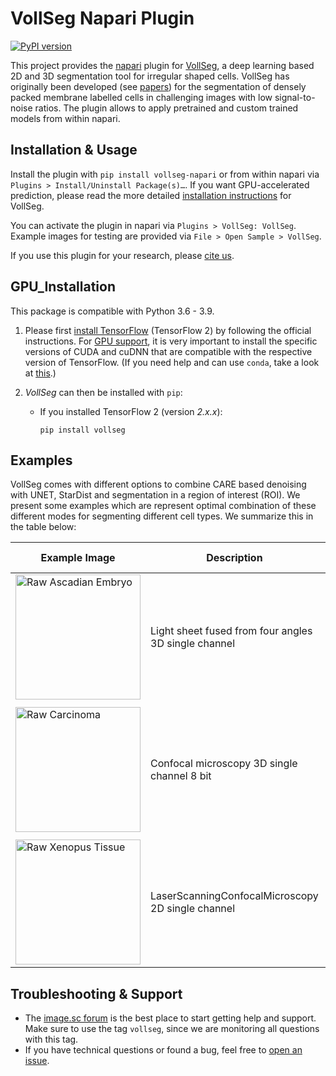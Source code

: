 # VollSeg Napari Plugin

[![PyPI version](https://img.shields.io/pypi/v/vollseg-napari.svg)](https://pypi.org/project/vollseg-napari)


This project provides the [napari](https://napari.org/) plugin for [VollSeg](https://github.com/kapoorlab/vollseg), a deep learning based 2D and 3D segmentation tool for irregular shaped cells. VollSeg has originally been developed (see [papers](http://conference.scipy.org/proceedings/scipy2021/varun_kapoor.html)) for the segmentation of densely packed membrane labelled cells in challenging images with low signal-to-noise ratios. The plugin allows to apply pretrained and custom trained models from within napari.



## Installation & Usage

Install the plugin with `pip install vollseg-napari` or from within napari via `Plugins > Install/Uninstall Package(s)…`. If you want GPU-accelerated prediction, please read the more detailed [installation instructions](https://github.com/kapoorlab/vollseg-napari#gpu_installation) for VollSeg.

You can activate the plugin in napari via `Plugins > VollSeg: VollSeg`. Example images for testing are provided via `File > Open Sample > VollSeg`.

If you use this plugin for your research, please [cite us](http://conference.scipy.org/proceedings/scipy2021/varun_kapoor.html).

## GPU_Installation

This package is compatible with Python 3.6 - 3.9.

1. Please first [install TensorFlow](https://www.tensorflow.org/install)
(TensorFlow 2) by following the official instructions.
For [GPU support](https://www.tensorflow.org/install/gpu), it is very
important to install the specific versions of CUDA and cuDNN that are
compatible with the respective version of TensorFlow. (If you need help and can use `conda`, take a look at [this](https://github.com/CSBDeep/CSBDeep/tree/master/extras#conda-environment).)

2. *VollSeg* can then be installed with `pip`:

    - If you installed TensorFlow 2 (version *2.x.x*):

          pip install vollseg


## Examples

VollSeg comes with different options to combine CARE based denoising with UNET, StarDist and segmentation in a region of interest (ROI). We present some examples which are represent optimal combination of these different modes for segmenting different cell types. We summarize this in the table below:

| Example Image | Description | Training Data | Trained Model | GT image   | Optimal combination  | Notebook Code | Model Prediction | Metrics |
| --- | --- |--- | --- |--- | --- |--- | --- | --- |
| <img src="https://github.com/kapoorlab/vollseg-napari/blob/main/vollseg_napari/images/Ascadian_raw.png"  title="Raw Ascadian Embryo" width="200">| Light sheet fused from four angles 3D single channel| [Training Data ~320 GB](https://figshare.com/articles/dataset/Astec-half-Pm1_Cut_at_2-cell_stage_half_Phallusia_mammillata_embryo_live_SPIM_imaging_stages_6-16_/11309570?backTo=/s/765d4361d1b073beedd5)| [UNET model](https://zenodo.org/record/6337699) |<img src="https://github.com/kapoorlab/vollseg-napari/blob/main/vollseg_napari/images/Ascadian_GT.png" title="GT Ascadian Embryo" width="200"> | UNET model, slice_merge = False | [Colab Notebook](https://github.com/kapoorlab/VollSeg/blob/main/examples/Predict/Colab_VollSeg_Ascadian_Embryo.ipynb) |<img src="https://github.com/kapoorlab/vollseg-napari/blob/main/vollseg_napari/images/Ascadian_pred.png" title="GT Ascadian Embryo" width="200" > | <img src="https://github.com/kapoorlab/vollseg-napari/blob/main/vollseg_napari/images/Metrics_Ascadian.png" title="Metrics Ascadian Embryo" width="200" >  |
|  |  | | | | | | |  |
| <img src="https://github.com/kapoorlab/vollseg-napari/blob/main/vollseg_napari/images/Carcinoma_raw.png"  title="Raw Carcinoma" width="200">| Confocal microscopy 3D single channel 8 bit| [Training Data](https://zenodo.org/record/5904082#.Yi8-BnrMJD8)| [Denoising Model](https://zenodo.org/record/5910645/) and [StarDist Model](https://zenodo.org/record/6354077/) |<img src="https://github.com/kapoorlab/vollseg-napari/blob/main/vollseg_napari/images/Carcinoma_GT.png" title="GT Carcinoma" width="200"> | StarDist model + Denoising Model, dounet = False | [Colab Notebook](https://github.com/kapoorlab/VollSeg/blob/main/examples/Predict/Colab_VollSeg_Mamary_gland.ipynb) |<img src="https://github.com/kapoorlab/vollseg-napari/blob/main/vollseg_napari/images/Carcinoma_pred.png" title="Prediction Carcinoma Cells" width="200" > | <img src="https://github.com/kapoorlab/vollseg-napari/blob/main/vollseg_napari/images/Metrics_carcinoma.png" title="Metrics Carcinoma Cells" width="200" >  |
|  |  | | | | | | |  |
| <img src="https://github.com/kapoorlab/vollseg-napari/blob/main/vollseg_napari/images/Xenopus_raw.png"  title="Raw Xenopus Tissue" width="200">| LaserScanningConfocalMicroscopy 2D single channel| [Dataset](https://zenodo.org/record/6076614#.YjBaNnrMJD8)| [UNET Model](https://zenodo.org/record/6060378/)  |<img src="https://github.com/kapoorlab/vollseg-napari/blob/main/vollseg_napari/images/Xenopus_GT.png" title="GT Xenopus Tissue" width="200"> | UNET model| [Colab Notebook](https://github.com/kapoorlab/VollSeg/blob/main/examples/Predict/Colab_VollSeg_tissue_segmentation.ipynb) |<img src="https://github.com/kapoorlab/vollseg-napari/blob/main/vollseg_napari/images/Xenopus_pred.png" title="GT Xenopus Tissue" width="200" > | No Metrics  |



## Troubleshooting & Support

- The [image.sc forum](https://forum.image.sc/tag/vollseg) is the best place to start getting help and support. Make sure to use the tag `vollseg`, since we are monitoring all questions with this tag.
- If you have technical questions or found a bug, feel free to [open an issue](https://github.com/kapoorlab/vollseg-napari/issues).

